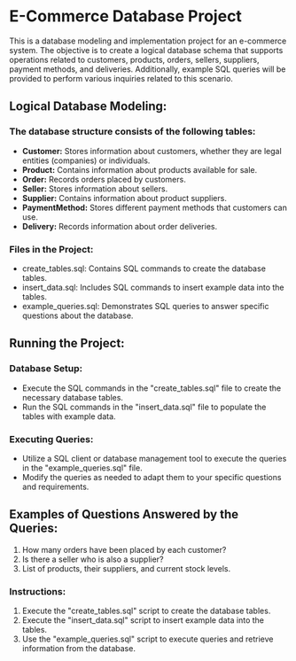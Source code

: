 # E-Commerce Database Project

This is a database modeling and implementation project for an e-commerce system. The objective is to create a logical database schema that supports operations related to customers, products, orders, sellers, suppliers, payment methods, and deliveries. Additionally, example SQL queries will be provided to perform various inquiries related to this scenario.

## Logical Database Modeling:

### The database structure consists of the following tables:

* **Customer:** Stores information about customers, whether they are legal entities (companies) or individuals.
* **Product:** Contains information about products available for sale.
* **Order:** Records orders placed by customers.
* **Seller:** Stores information about sellers.
* **Supplier:** Contains information about product suppliers.
* **PaymentMethod:** Stores different payment methods that customers can use.
* **Delivery:** Records information about order deliveries.
  
### Files in the Project:

* create_tables.sql: Contains SQL commands to create the database tables.
* insert_data.sql: Includes SQL commands to insert example data into the tables.
* example_queries.sql: Demonstrates SQL queries to answer specific questions about the database.

## Running the Project:

### Database Setup:

* Execute the SQL commands in the "create_tables.sql" file to create the necessary database tables.
* Run the SQL commands in the "insert_data.sql" file to populate the tables with example data.

### Executing Queries:

* Utilize a SQL client or database management tool to execute the queries in the "example_queries.sql" file.
* Modify the queries as needed to adapt them to your specific questions and requirements.

## Examples of Questions Answered by the Queries:

1. How many orders have been placed by each customer?
2. Is there a seller who is also a supplier?
3. List of products, their suppliers, and current stock levels.

### Instructions:

1. Execute the "create_tables.sql" script to create the database tables.
2. Execute the "insert_data.sql" script to insert example data into the tables.
3. Use the "example_queries.sql" script to execute queries and retrieve information from the database.
